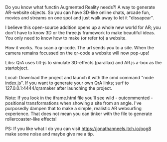 Do you know what functin Augmented Reality needs?! 
A way to generate AR-website objects. So you can have 3D-like online chats, arcade fun, movies and streams on one spot and just walk away to let it "dissapear". 

I believe this open-source addition opens up a whole new world for AR; you don't have to know 3D or the three.js framework to make beautiful ideas. You only need to know how to make (or refer to) a website.

How it works. 
You scan a qr-code. The url sends you to a site. When the camera remains focussed on the qr-code a website will now pop-ups! 

Libs:
QrA uses tilt-js to simulate 3D-effects (parallax) and AR.js a-box as the startobject. 


Local:
Download the project and launch it with the cmd command "node index.js".
If you want to generate your own QrA links; surf to 127.0.0.1:4444/qramaker after launching the project. 



Note:
If you look in the iframe.html file you'll see wild - outcommented - positional transformations when showing a site from an angle. I've purposedly dampen that to make a simple, realistic AR websurfing experience. 
That does not mean you can tinker with the file to generate rollercoaster-like effects! 




PS:
If you like what I do you can visit https://jonathanneels.itch.io/pog8 make some noise and maybe give me a tip.
